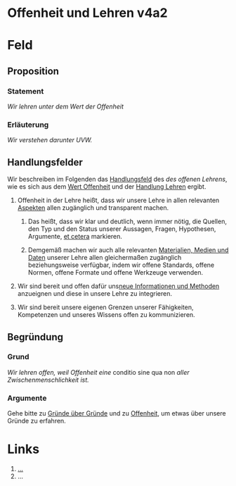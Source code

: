 <!---
   NAME - The NAME of this project is:
ethos

  FILE - The FILENAME of the current file is:
/v4a2.md

  CREATION - This project was CREATED on:
2017-01-28-16:15:00 UTC

  MODIFICATION - This project was last MODIFIED on:
2017-01-28-16:15:00 UTC

  VERSION - The current VERSION of this project is:
<git-commit-hash>-2017-01-28-16:15:00 UTC

  CREATOR(S) - This project was CREATED by:
Michael Czechowski, Martin Maga

  CONTACT - You can CONTACT the creator(s) or developer(s) of this project at:
E-Mail: mail@martinmaga.de

  COPYRIGHT - The COPYRIGHT holder of this project is:
COPYRIGHT (c) 2016 Martin Maga

  LICENSE - This project is LICENSED under the following license:
Martin Maga 2016 CC BY-SA 4.0 https://creativecommons.org

  SUBFILE – This is a SUBFILE! For more INFORMATION on this project go to:
/README.md
--->

# Offenheit und Lehren v4a2

# Feld
## Proposition
### Statement
*Wir lehren unter dem Wert der Offenheit*

### Erläuterung
*Wir verstehen darunter UVW.*

## Handlungsfelder
Wir beschreiben im Folgenden das [Handlungsfeld](../synopsis/reasons.md) des *des offenen Lehrens*, wie es sich aus dem [Wert Offenheit](../values/v4_openness.md) und der [Handlung Lehren](../actions/a2_teach.md) ergibt.

1. Offenheit in der Lehre heißt, dass wir unsere Lehre in allen relevanten [Aspekten](../contents/actions/a2_teach.md) allen zugänglich und transparent machen.

    1. Das heißt, dass wir klar und deutlich, wenn immer nötig, die Quellen, den Typ und den Status unserer Aussagen, Fragen, Hypothesen, Argumente, [et cetera](../contents/actions/a2_teach.md) markieren.

    2. Demgemäß machen wir auch alle relevanten [Materialien, Medien und Daten](../contents/actions/a2_teach.md) unserer Lehre allen gleichermaßen zugänglich beziehungsweise verfügbar, indem wir offene Standards, offene Normen, offene Formate und offene Werkzeuge verwenden.

2. Wir sind bereit und offen dafür uns[neue Informationen und Methoden](../contents/actions/a2_teach.md) anzueignen und diese in unsere Lehre zu integrieren.

3. Wir sind bereit unsere eigenen Grenzen unserer Fähigkeiten, Kompetenzen und unseres Wissens offen zu kommunizieren.

## Begründung
### Grund
*Wir lehren offen, weil Offenheit eine* conditio sine qua non *aller Zwischenmenschlichkeit ist.*

### Argumente
Gehe bitte zu [Gründe über Gründe](../contents/reasons/reasons.md) und zu [Offenheit](../contents/values/v4_openness.md), um etwas über unsere Gründe zu erfahren.

# Links
  1. […](…)
  2. …
